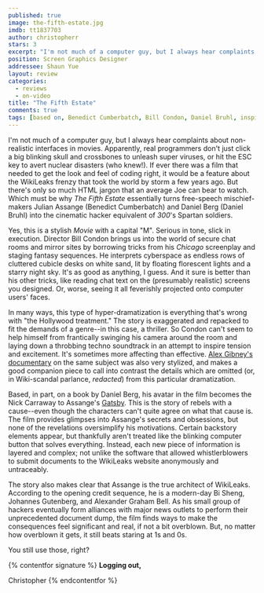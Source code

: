 ```yaml
---
published: true
image: the-fifth-estate.jpg
imdb: tt1837703
author: christopherr 
stars: 3
excerpt: "I'm not much of a computer guy, but I always hear complaints about non-realistic interfaces in movies."
position: Screen Graphics Designer
addressee: Shaun Yue
layout: review
categories: 
  - reviews
  - on-video
title: "The Fifth Estate"
comments: true
tags: [based on, Benedict Cumberbatch, Bill Condon, Daniel Bruhl, inspired by, Julian assange, the fifth estate, thriller, true events, true story, Uncategorized, wikileaks]
---
```

I'm not much of a computer guy, but I always hear complaints about non-realistic interfaces in movies. Apparently, real programmers don't just click a big blinking skull and crossbones to unleash super viruses, or hit the ESC key to avert nuclear disasters (who knew!).  If ever there was a film that needed to get the look and feel of coding right, it would be a feature about the WikiLeaks frenzy that took the world by storm a few years ago. But there's only so much HTML jargon that an average Joe can bear to watch. Which must be why _The Fifth Estate_ essentially turns free-speech mischief-makers Julian Assange (Benedict Cumberbatch) and Daniel Berg (Daniel Bruhl) into the cinematic hacker equivalent of _300_'s Spartan soldiers.

Yes, this is a stylish _Movie_ with a capital "M". Serious in tone, slick in execution. Director Bill Condon brings us into the world of secure chat rooms and mirror sites by borrowing tricks from his _Chicago_ screenplay and staging fantasy sequences. He interprets cyberspace as endless rows of cluttered cubicle desks on white sand, lit by floating florescent lights and a starry night sky. It's as good as anything, I guess. And it sure is better than his other tricks, like reading chat text on the (presumably realistic) screens you designed.  Or, worse, seeing it all feverishly projected onto computer users' faces.

In many ways, this type of hyper-dramatization is everything that's wrong with "the Hollywood treatment." The story is exaggerated and repacked to fit the demands of a genre--in this case, a thriller. So Condon can't seem to help himself from frantically swinging his camera around the room and laying down a throbbing techno soundtrack in an attempt to inspire tension and excitement. It's sometimes more affecting than effective. [Alex Gibney's documentary][1] on the same subject was also very stylized, and makes a good companion piece to call into contrast the details which are omitted (or, in Wiki-scandal parlance, _redacted_) from this particular dramatization.

   [1]: /content/2013/6/25/we-steal-secrets-the-story-of-wikileaks.html

Based, in part, on a book by Daniel Berg, his avatar in the film becomes the Nick Carraway to Assange's [Gatsby][2]. This is the story of rebels with a cause--even though the characters can't quite agree on what that cause is. The film provides glimpses into Assange's secrets and obsessions, but none of the revelations oversimplify his motivations. Certain backstory elements appear, but thankfully aren't treated like the blinking computer button that solves everything. Instead, each new piece of information is layered and complex; not unlike the software that allowed whistlerblowers to submit documents to the WikiLeaks website anonymously and untraceably.

   [2]: /content/2013/5/10/the-great-gatsby.html

The story also makes clear that Assange is the true architect of WikiLeaks. According to the opening credit sequence, he is a modern-day Bi Sheng, Johannes Gutenberg, and Alexander Graham Bell. As his small group of hackers eventually form alliances with major news outlets to perform their unprecedented document dump, the film finds ways to make the consequences feel significant and real, if not a bit overblown. But, no matter how overblown it gets, it still beats staring at 1s and 0s.

You still use those, right?

{% contentfor signature %}
**Logging out,**

Christopher
{% endcontentfor %}